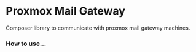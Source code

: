 # Proxmox Mail Gateway

Composer library to communicate with proxmox mail gateway machines.

### How to use...

